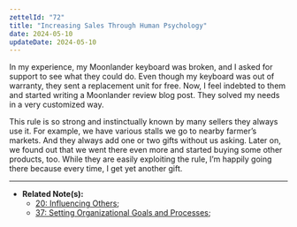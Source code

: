 ```yaml
---
zettelId: "72"
title: "Increasing Sales Through Human Psychology"
date: 2024-05-10
updateDate: 2024-05-10
---
```


In my experience, my Moonlander keyboard was broken, and I asked for support to see what they could do. Even though my keyboard was out of warranty, they sent a replacement unit for free. Now, I feel indebted to them and started writing a Moonlander review blog post. They solved my needs in a very customized way.

This rule is so strong and instinctually known by many sellers they always use it. For example, we have various stalls we go to nearby farmer’s markets. And they always add one or two gifts without us asking. Later on, we found out that we went there even more and started buying some other products, too. While they are easily exploiting the rule, I’m happily going there because every time, I get yet another gift.

---

- **Related Note(s):**
  - [20: Influencing Others](/notes/20/);
  - [37: Setting Organizational Goals and Processes](/notes/37/);
